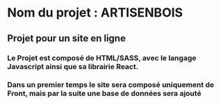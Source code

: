 # Nom du projet : ARTISENBOIS
## Projet pour un site en ligne
### Le Projet est composé de HTML/SASS, avec le langage Javascript ainsi que sa librairie React. 
### Dans un premier temps le site sera composé uniquement de Front, mais par la suite une base de données sera ajouté
